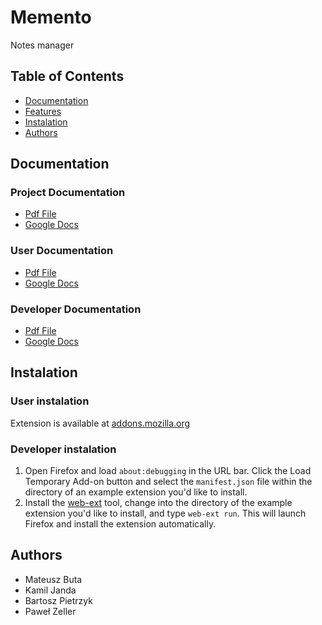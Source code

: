 # Memento
Notes manager

## Table of Contents
- [Documentation](#documentation)
- [Features](#features)
- [Instalation](#instalation)
- [Authors](#authors)

## Documentation
### Project Documentation
- [Pdf File](https://github.com/agh-ki-io/Memento/blob/master/docs/Memento_Dokumentacja_Projektowa.pdf)
- [Google Docs](https://docs.google.com/document/d/1bnOYBQ8bv_PaPWbsxxrTglHi4xXS-jNYJtvZfRWvjJg/edit?usp=sharing)

### User Documentation
- [Pdf File](https://github.com/agh-ki-io/Memento/blob/master/docs/Memento_Dokumentacja_Uzytkownika.pdf)
- [Google Docs](https://docs.google.com/document/d/184D6OA1ft1ZRZm3LwbMQywdEUtJ61AwRN-wfxrYLfrI/edit#)

### Developer Documentation
- [Pdf File](https://github.com/agh-ki-io/Memento/blob/master/docs/Memento_Dokumentacja_Deweloperska.pdf)
- [Google Docs](https://docs.google.com/document/d/1t9c8OAiDiz5X3maa0u-X543da2ZnTOA7ITRXUQMaoBc/edit?fbclid=IwAR1c1Ph8449e1aiko6jGdWyOWJtblK9oKWHmgxTByaYk0y3SD4PEr-T7WdI)

## Instalation
### User instalation
Extension is available at [addons.mozilla.org](https://addons.mozilla.org/en-US/firefox/addon/memento/?fbclid=IwAR3rXx4k9csOYA14Gc85GHcpmigvzwrETUg_C02yzUfTttV3PZYjlihHs-E)

### Developer instalation
1. Open Firefox and load `about:debugging` in the URL bar. Click the Load Temporary Add-on button and select the `manifest.json` file within the directory of an example extension you'd like to install. 
2. Install the [web-ext](https://developer.mozilla.org/en-US/docs/Mozilla/Add-ons/WebExtensions/Getting_started_with_web-ext) tool, change into the directory of the example extension you'd like to install, and type `web-ext run`. This will launch Firefox and install the extension automatically.

## Authors
- Mateusz Buta
- Kamil Janda
- Bartosz Pietrzyk
- Paweł Zeller
